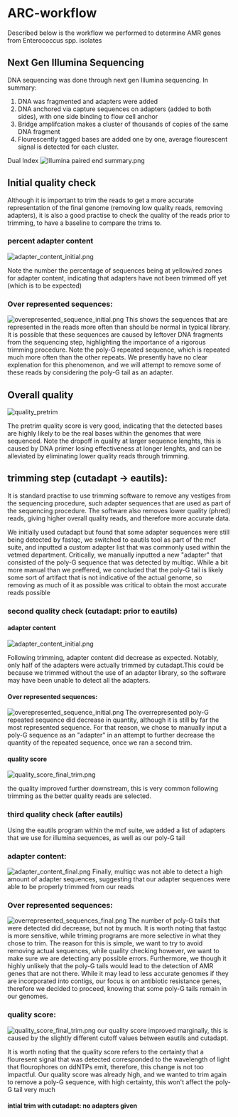 # ARC-workflow

Described below is the workflow we performed to determine AMR genes from Enterococcus spp. isolates


## Next Gen Illumina Sequencing

DNA sequencing was done through next gen Illumina sequencing. In summary:
1. DNA was fragmented and adapters were added
2. DNA anchored via capture sequences on adapters (added to both sides), with one side binding to flow cell anchor
3. Bridge amplifcation makes a cluster of thousands of copies of the same DNA fragment
5. Flourescently tagged bases are added one by one, average flourescent signal is detected for each cluster.


Dual Index
![Illumina paired end summary.png](NGS%20sequencing/Illumina%20paired%20end%20summary.png)

## Initial quality check
Although it is important to trim the reads to get a more accurate representation of the final genome (removing low quality reads, removing adapters), it is also a good practise to check the quality of the reads prior to trimming, to have a baseline to compare the trims to.
### percent adapter content
![adapter_content_initial.png](multiQC%20before%20trimming/fastqc_adapter_content_plot.png)

Note the number the percentage of sequences being at yellow/red zones for adapter content, indicating that adapters have not been trimmed  off yet (which is to be expected)

### Over represented sequences:
![overepresented_sequence_initial.png](multiQC%20before%20trimming/over_represented_sequences_pretrim.png)
This shows the sequences that are represented in the reads more often than should be normal in typical library.
It is possible that these sequences are caused by leftover DNA fragments from the sequencing step, highlighting the importance of a rigorous trimming procedure.
Note the poly-G repeated sequence, which is repeated much more often than the other repeats. We presently have no clear explenation for this phenomenon, and we will attempt to remove some of these reads by considering the poly-G tail as an adapter.



## Overall quality
![quality_pretrim](multiQC%20before%20trimming/fastqc_per_base_sequence_quality_plot_pretrim.png)

The pretrim quality score is very good, indicating that the detected bases are highly likely to be the real bases within the genomes that were sequenced. Note the dropoff in quality at larger sequence lenghts, this is caused by DNA primer losing effectiveness at longer lenghts, and can be alleviated by eliminating lower quality reads through trimming.
     


## trimming step (cutadapt → eautils):

It is standard practise to use trimming software to remove any vestiges from the sequencing procedure, such adapter sequences that are used as part of the sequencing procedure. The software also removes lower quality (phred) reads, giving higher overall quality reads, and therefore more accurate data.

We initially used cutadapt but found that some adapter sequences were still being detected by fastqc, we switched to eautils tool as part of the mcf suite, and inputted a custom adapter list that was commonly used within the vetmed department. Critically, we manually inputted a new "adapter" that consisted of the poly-G sequence that was detected by multiqc. While a bit more manual than we preffered, we concluded that the poly-G tail is likely some sort of artifact that is not indicative of the actual genome, so removing as much of it as possible was critical to obtain the most accurate reads possible

### second quality check (cutadapt: prior to eautils)

#### adapter content
![adapter_content_initial.png](multiQC%20during%20%2B%20after%20trimming/adapter_content_initial.png)

Following trimming, adapter content did decrease as expected. Notably, only half of the adapters were actually trimmed by cutadapt.This could be because we trimmed without the use of an adapter library, so the software may have been unable to detect all the adapters.

#### Over represented sequences:

![overepresented_sequence_initial.png](multiQC%20during%20%2B%20after%20trimming/overepresented_sequence_initial.png)
The overrepresented poly-G repeated sequence did decrease in quantity, although it is still by far the most represented sequence.
For that reason, we chose to manually input a poly-G sequence as an "adapter" in an attempt to further decrease the quantity of the repeated sequence, once we ran a second trim.

#### quality score
![quality_score_final_trim.png](multiQC%20during%20%2B%20after%20trimming/quality_score_final_trim.png)

the quality improved further downstream, this is very common following trimming as the better quality reads are selected.

### third quality check (after eautils)
Using the eautils program within the mcf suite, we added a list of adapters that we use for illumina sequences, as well as our poly-G tail


### adapter content:
![adapter_content_final.png](multiQC%20during%20%2B%20after%20trimming/adapter_content_final.png)
Finally, multiqc was not able to detect a high amount of adapter sequences, suggesting that our adapter sequences were able to be properly trimmed from our reads


### Over represented sequences:
![overrepresented_sequences_final.png](multiQC%20during%20%2B%20after%20trimming/overrepresented_sequences_final.png)
The number of poly-G tails that were detected did decrease, but not by much. It is worth noting that fastqc is more sensitive, while triming programs are more selective in what they chose to trim.
The reason for this is simple, we want to try to avoid removing actual sequences, while quality checking however, we want to make sure we are detecting any possible errors.
Furthermore, we though it highly unlikely that the poly-G tails would lead to the detection of AMR genes that are not there. While it may lead to less accurate genomes if they are incorporated into contigs, our focus is on antibiotic resistance genes, therefore we decided to proceed, knowing that some poly-G tails remain in our genomes.

### quality score:
![quality_score_final_trim.png](multiQC%20during%20%2B%20after%20trimming/quality_score_final_trim.png)
our quality score improved marginally, this is caused by the slightly different cutoff values between eautils and cutadapt. 

It is worth noting that the quality score refers to the certainty that a flouresent signal that was detected corresponded to the wavelength of light that flourophores on ddNTPs emit, therefore, this change is not too impactful. Our quality score was already high, and we wanted to trim again to remove a poly-G sequence, with high certainty, this won't affect the poly-G tail very much














#### intial trim with cutadapt: no adapters given








